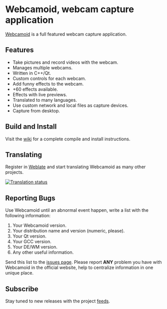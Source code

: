 # Webcamoid, webcam capture application #

[Webcamoid](http://opendesktop.org/content/show.php/Webcamoid?content=144796) is a full featured webcam capture application.

## Features ##

* Take pictures and record videos with the webcam.
* Manages multiple webcams.
* Written in C++/Qt.
* Custom controls for each webcam.
* Add funny effects to the webcam.
* +60 effects available.
* Effects with live previews.
* Translated to many languages.
* Use custom network and local files as capture devices.
* Capture from desktop.

## Build and Install ##

Visit the [wiki](https://github.com/hipersayanX/webcamoid/wiki) for a complete compile and install instructions.

## Translating ##

Register in [Weblate](https://hosted.weblate.org/) and start translating Webcamoid as many other projects.

[![Translation status](https://hosted.weblate.org/widgets/webcamoid/-/svg-badge.svg)](https://hosted.weblate.org/engage/webcamoid/?utm_source=widget)

## Reporting Bugs ##

Use Webcamoid until an abnormal event happen, write a list with the following information:

1. Your Webcamoid version.
2. Your distribution name and version (numeric, please).
3. Your Qt version.
4. Your GCC version.
5. Your DE/WM version.
6. Any other useful information.

Send this list to the [issues page](http://github.com/hipersayanX/webcamoid/issues). Please report **ANY** problem you have with Webcamoid in the official website, help to centralize information in one unique place.

## Subscribe ##

Stay tuned to new releases with the project [feeds](https://github.com/hipersayanX/webcamoid/releases.atom).
